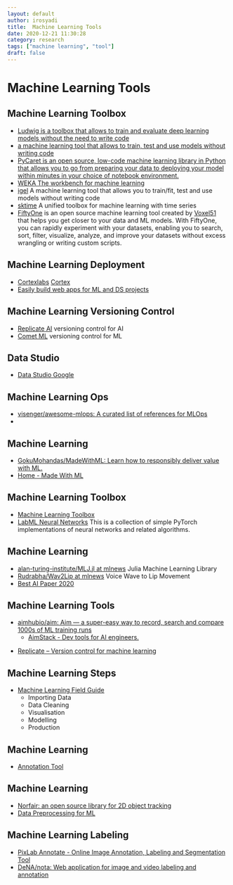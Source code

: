 ```yaml
---
layout: default
author: irosyadi
title:  Machine Learning Tools
date: 2020-12-21 11:30:28
category: research
tags: ["machine learning", "tool"]
draft: false
---
```


# Machine Learning Tools

## Machine Learning Toolbox
- [Ludwig is a toolbox that allows to train and evaluate deep learning models without the need to write code](https://github.com/uber/ludwig)
- [a machine learning tool that allows to train, test and use models without writing code](https://github.com/nidhaloff/igel)
- [PyCaret is an open source, low-code machine learning library in Python that allows you to go from preparing your data to deploying your model within minutes in your choice of notebook environment.](https://pycaret.org/)
- [WEKA The workbench for machine learning](https://www.cs.waikato.ac.nz/ml/weka/)
- [igel](https://github.com/nidhaloff/igel) A machine learning tool that allows you to train/fit, test and use models without writing code
- [sktime](https://github.com/alan-turing-institute/sktime) A unified toolbox for machine learning with time series 
- [FiftyOne](https://www.voxel51.com/docs/fiftyone) is an open source machine learning tool created by [Voxel51](https://voxel51.com) that helps you get closer to your data and ML models. With FiftyOne, you can rapidly experiment with your datasets, enabling you to search, sort, filter, visualize, analyze, and improve your datasets without excess wrangling or writing custom scripts.

## Machine Learning Deployment
- [Cortexlabs](https://github.com/cortexlabs/cortex/tree/master/examples) [Cortex](https://www.cortex.dev/)
- [Easily build web apps for ML and DS projects](https://www.streamlit.io/)

## Machine Learning Versioning Control
- [Replicate AI](https://replicate.ai/) versioning control for AI
- [Comet ML](https://www.comet.ml/site/) versioning control for ML

## Data Studio
- [Data Studio Google](https://datastudio.google.com/navigation/reporting)

## Machine Learning Ops
- [visenger/awesome-mlops: A curated list of references for MLOps](https://github.com/visenger/awesome-mlops)
- 
## Machine Learning
- [GokuMohandas/MadeWithML: Learn how to responsibly deliver value with ML.](https://github.com/GokuMohandas/MadeWithML)
- [Home - Made With ML](https://madewithml.com/#foundations)

## Machine Learning Toolbox
- [Machine Learning Toolbox](https://amitness.com/toolbox/)
- [LabML Neural Networks](https://lab-ml.com/labml_nn/index.html) This is a collection of simple PyTorch implementations of neural networks and related algorithms.

## Machine Learning
* [alan-turing-institute/MLJ.jl at mlnews](https://github.com/alan-turing-institute/MLJ.jl?ref=mlnews) Julia Machine Learning Library
* [Rudrabha/Wav2Lip at mlnews](https://github.com/Rudrabha/Wav2Lip) Voice Wave to Lip Movement
* [Best AI Paper 2020](https://github.com/louisfb01/Best_AI_paper_2020)

## Machine Learning Tools
* [aimhubio/aim: Aim — a super-easy way to record, search and compare 1000s of ML training runs](https://github.com/aimhubio/aim)
    * [AimStack - Dev tools for AI engineers.](https://aimstack.io/)
- [Replicate – Version control for machine learning](https://replicate.ai/)

## Machine Learning Steps
- [Machine Learning Field Guide](https://www.kamwithk.com/machine-learning-field-guide-ckbbqt0iv025u5ks1a7kgjckx)
  - Importing Data
  - Data Cleaning
  - Visualisation
  - Modelling
  - Production


## Machine Learning
- [Annotation Tool](https://www.getmarkup.com/)

## Machine Learning
- [Norfair: an open source library for 2D object tracking](https://tryolabs.com/blog/2020/09/10/releasing-norfair-an-open-source-library-for-object-tracking/)
- [Data Preprocessing for ML](https://medium.com/better-programming/data-preprocessing-for-machine-learning-3822ace03ae6)


## Machine Learning Labeling
- [PixLab Annotate - Online Image Annotation, Labeling and Segmentation Tool](https://annotate.pixlab.io/)
- [DeNA/nota: Web application for image and video labeling and annotation](https://github.com/DeNA/nota)
